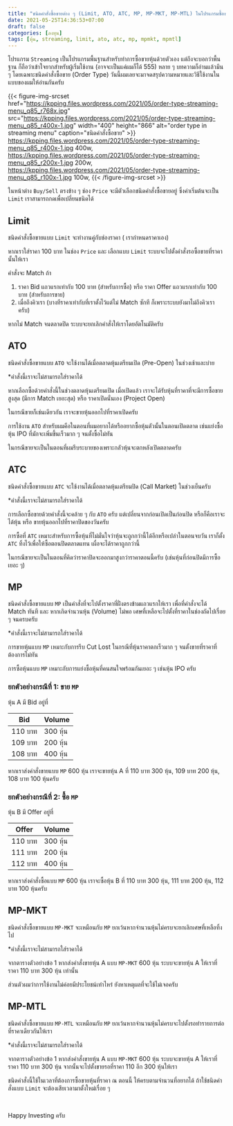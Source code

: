 ```yaml
---
title: "ชนิดคำสั่งซื้อขายต่าง ๆ (Limit, ATO, ATC, MP, MP-MKT, MP-MTL) ในโปรแกรมซื้อขายหุ้น Streaming "
date: 2021-05-25T14:36:53+07:00
draft: false
categories: [ลงทุน]
tags: [หุ้น, streaming, limit, ato, atc, mp, mpmkt, mpmtl]
---
```


โปรแกรม `Streaming` เป็นโปรแกรมพื้นฐานสำหรับทำการซื้อขายหุ้นด้วยตัวเอง แต่ถึงจะบอกว่าพื้นฐาน ก็ถือว่าเข้าใจยากสำหรับผู้เริ่มใช้งาน (อาจจะเป็นแค่ผมก็ได้ 555) หลาย ๆ บทความก็อ่านแล้วมึน ๆ โดยเฉพาะชนิดคำสั่งซื้อขาย (Order Type) วันนี้ผมเลยจะมาจดสรุปความหมายและวิธีใช้งานในแบบของผมให้อ่านกันครับ

<!-- https://kpping.files.wordpress.com/2021/05/order-type-streaming-menu_q85_r768x.jpg -->

{{< figure-img-srcset
href="https://kpping.files.wordpress.com/2021/05/order-type-streaming-menu_q85_r768x.jpg"
src="https://kpping.files.wordpress.com/2021/05/order-type-streaming-menu_q85_r400x-1.jpg"
width="400"
height="866"
alt="order type in streaming menu"
caption="ชนิดคำสั่งซื้อขาย" >}}
https://kpping.files.wordpress.com/2021/05/order-type-streaming-menu_q85_r400x-1.jpg 400w,
https://kpping.files.wordpress.com/2021/05/order-type-streaming-menu_q85_r200x-1.jpg 200w,
https://kpping.files.wordpress.com/2021/05/order-type-streaming-menu_q85_r100x-1.jpg 100w,
{{< /figure-img-srcset >}}

ในหน้าต่าง `Buy/Sell` ตรงข้าง ๆ ช่อง `Price` จะมีตัวเลือกชนิดคำสั่งซื้อขายอยู่ ซึ่งค่าเริ่มต้นจะเป็น `Limit` เราสามารถกดเพื่อเปลี่ยนชนิดได้ <!--more-->

## Limit

ชนิดคำสั่งซื้อขายแบบ `Limit` จะทำงานคู่กับช่องราคา ( เรากำหนดราคาเอง)

หากเราใส่ราคา 100 บาท ในช่อง `Price` และ เลือกแบบ `Limit` ระบบจะไปตั้งคำสั่งรอซื้อขายที่ราคานั้นให้เรา

คำสั่งจะ Match ถ้า

1. ราคา Bid แถวแรกเท่ากับ 100 บาท (สำหรับการซื้อ) หรือ ราคา Offer แถวแรกเท่ากับ 100 บาท (สำหรับการขาย)
2. เมื่อถึงคิวเรา (บางทีราคาเท่ากับที่เราตั้งไว้แต่ไม่ Match ซักที ก็เพราะระบบยังมาไม่ถึงคิวเราครับ)

หากไม่ Match จนตลาดปิด ระบบจะยกเลิกคำสั่งให้เราโดยอัตโนมัติครับ

## ATO

ชนิดคำสั่งซื้อขายแบบ `ATO` จะใช้งานได้เมื่อตลาดหุ้นเตรียมเปิด (Pre-Open) ในช่วงเช้าและบ่าย

\*คำสั่งนี้เราจะไม่สามารถใส่ราคาได้

หากเลือกซื้อด้วยคำสั่งนี้ในช่วงตลาดหุ้นเตรียมเปิด เมื่อเปิดแล้ว เราจะได้รับหุ้นที่ราคาที่จะมีการซื้อขายสูงสุด (มีการ Match เยอะสุด) หรือ ราคาเปิดนั่นเอง (Project Open)

ในกรณีขายก็เช่นเดียวกัน เราจะขายหุ้นออกไปที่ราคาเปิดครับ

การใช้งาน `ATO` สำหรับผมคือในตอนที่ผมอยากได้หรืออยากซื้อหุ้นตัวนั้นในตอนเปิดตลาด เช่นแย่งซื้อหุ้น IPO ที่มักจะเพิ่มขึ้นเร็วมาก ๆ จนตั้งซื้อไม่ทัน

ในกรณีขายจะเป็นในตอนที่ผมรีบระบายของเพราะกลัวหุ้นจะตกหลังเปิดตลาดครับ

## ATC

ชนิดคำสั่งซื้อขายแบบ `ATC` จะใช้งานได้เมื่อตลาดหุ้นเตรียมปิด (Call Market) ในช่วงเย็นครับ

\*คำสั่งนี้เราจะไม่สามารถใส่ราคาได้

การเลือกซื้อขายด้วยคำสั่งนี้จะคล้าย ๆ กับ `ATO` ครับ แต่เปลี่ยนจากก่อนเปิดเป็นก่อนปิด หรือก็คือเราจะได้หุ้น หรือ ขายหุ้นออกไปที่ราคาปิดของวันครับ

การซื้อที่ `ATC` เหมาะสำหรับการซื้อหุ้นที่ไม่มั่นใจว่าหุ้นจะถูกกว่านี้ได้อีกหรือเปล่าในตอนจบวัน เราก็ตั้ง `ATC` ทิ้งไว้เพื่อให้ซื้อตอนปิดตลาดแทน เผื่อจะได้ราคาถูกกว่านี้

ในกรณีขายจะเป็นในตอนที่คิดว่าราคาปิดจะออกมาสูงกว่าราคาตอนนี้ครับ (เช่นหุ้นที่ก่อนปิดมีการซื้อเยอะ ๆ)

## MP

ชนิดคำสั่งซื้อขายแบบ `MP` เป็นคำสั่งที่จะไปตั้งราคาที่ฝั่งตรงข้ามแถวแรกให้เรา เพื่อที่คำสั่งจะได้ Match ทันที และ หากเกิดจำนวนหุ้น (Volume) ไม่พอ เศษที่เหลือจะไปตั้งที่ราคาในช่องถัดไปเรื่อย ๆ จนครบครับ

\*คำสั่งนี้เราจะไม่สามารถใส่ราคาได้

การขายหุ้นแบบ `MP` เหมาะกับการรีบ Cut Lost ในกรณีที่หุ้นราคาตกเร็วมาก ๆ จนตั้งขายที่ราคาที่ต้องการไม่ทัน

การซื้อหุ้นแบบ `MP` เหมาะกับการแย่งซื้อหุ้นที่คนสนใจพร้อมกันเยอะ ๆ เช่นหุ้น IPO ครับ

### ยกตัวอย่างกรณีที่ 1: ขาย `MP`

หุ้น A มี Bid อยู่ที่

| Bid     | Volume   |
| ------- | -------- |
| 110 บาท | 300 หุ้น |
| 109 บาท | 200 หุ้น |
| 108 บาท | 400 หุ้น |

หากเราส่งคำสั่งขายแบบ `MP` 600 หุ้น เราจะขายหุ้น A ที่ 110 บาท 300 หุ้น, 109 บาท 200 หุ้น, 108 บาท 100 หุ้นครับ

### ยกตัวอย่างกรณีที่ 2: ซื้อ `MP`

หุ้น B มี Offer อยู่ที่

| Offer   | Volume   |
| ------- | -------- |
| 110 บาท | 300 หุ้น |
| 111 บาท | 200 หุ้น |
| 112 บาท | 400 หุ้น |

หากเราส่งคำสั่งซื้อแบบ `MP` 600 หุ้น เราจะซื้อหุ้น B ที่ 110 บาท 300 หุ้น, 111 บาท 200 หุ้น, 112 บาท 100 หุ้นครับ

## MP-MKT

ชนิดคำสั่งซื้อขายแบบ `MP-MKT` จะเหมือนกับ `MP` ยกเว้นหากจำนวนหุ้นไม่ครบจะยกเลิกเศษที่เหลือทิ้งไป

\*คำสั่งนี้เราจะไม่สามารถใส่ราคาได้

จากตารางตัวอย่างข้อ 1 หากส่งคำสั่งขายหุ้น A แบบ `MP-MKT` 600 หุ้น ระบบจะขายหุ้น A ให้เราที่ราคา 110 บาท 300 หุ้น เท่านั้น

ส่วนตัวผมว่าการใช้งานไม่ค่อยมีประโยชน์เท่าไหร่ ยังหาเหตุผลที่จะใช้ไม่เจอครับ

## MP-MTL

ชนิดคำสั่งซื้อขายแบบ `MP-MTL` จะเหมือนกับ `MP` ยกเว้นหากจำนวนหุ้นไม่ครบจะไปตั้งรอทำรายการต่อที่ราคาเดียวกันให้เรา

\*คำสั่งนี้เราจะไม่สามารถใส่ราคาได้

จากตารางตัวอย่างข้อ 1 หากส่งคำสั่งขายหุ้น A แบบ `MP-MKT` 600 หุ้น ระบบจะขายหุ้น A ให้เราที่ราคา 110 บาท 300 หุ้น จากนั้นจะไปตั้งขายรอที่ราคา 110 อีก 300 หุ้นให้เรา

ชนิดคำสั่งนี้ใช้ในเวลาที่ต้องการซื้อขายหุ้นที่ราคา ณ ตอนนี้ ให้ครบตามจำนวนที่อยากได้ ถ้าใช้ชนิดคำสั่งแบบ `Limit` จะต้องเสียเวลามาตั้งใหม่เรื่อย ๆ

&nbsp;

Happy Investing ครับ
